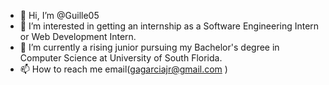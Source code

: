 - 👋 Hi, I’m @Guille05
- 👀 I’m interested in getting an internship as a Software Engineering Intern or Web Development Intern.
- 🌱 I’m currently a rising junior pursuing my Bachelor's degree in Computer Science at University of South Florida.
- 📫 How to reach me email(gagarciajr@gmail.com )

<!--
**Guille05/Guille05** is a ✨ _special_ ✨ repository because its `README.md` (this file) appears on your GitHub profile.

Here are some ideas to get you started:

- 🔭 I’m currently working on ...
- 🌱 I’m currently learning ...
- 👯 I’m looking to collaborate on ...
- 🤔 I’m looking for help with ...
- 💬 Ask me about ...
- 📫 How to reach me: ...
- 😄 Pronouns: ...
- ⚡ Fun fact: ...
-->
